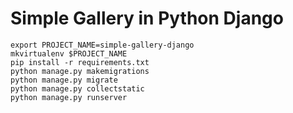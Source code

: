 # Simple Gallery in Python Django

``` shell
export PROJECT_NAME=simple-gallery-django
mkvirtualenv $PROJECT_NAME
pip install -r requirements.txt
python manage.py makemigrations
python manage.py migrate
python manage.py collectstatic
python manage.py runserver
```

